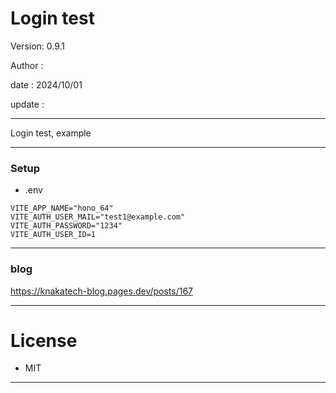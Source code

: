 ﻿# Login test

 Version: 0.9.1

 Author  :

 date   : 2024/10/01
 
 update : 

***

Login test,  example

***
### Setup
* .env

```
VITE_APP_NAME="hono_64"
VITE_AUTH_USER_MAIL="test1@example.com"
VITE_AUTH_PASSWORD="1234"
VITE_AUTH_USER_ID=1

```

***
### blog

https://knakatech-blog.pages.dev/posts/167

***
# License

* MIT

***


